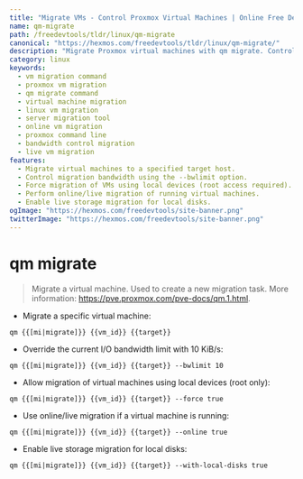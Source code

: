 ```yaml
---
title: "Migrate VMs - Control Proxmox Virtual Machines | Online Free DevTools by Hexmos"
name: qm-migrate
path: /freedevtools/tldr/linux/qm-migrate
canonical: "https://hexmos.com/freedevtools/tldr/linux/qm-migrate/"
description: "Migrate Proxmox virtual machines with qm migrate. Control VM migration tasks, bandwidth, and online migration options. Free online tool, no registration required."
category: linux
keywords:
  - vm migration command
  - proxmox vm migration
  - qm migrate command
  - virtual machine migration
  - linux vm migration
  - server migration tool
  - online vm migration
  - proxmox command line
  - bandwidth control migration
  - live vm migration
features:
  - Migrate virtual machines to a specified target host.
  - Control migration bandwidth using the --bwlimit option.
  - Force migration of VMs using local devices (root access required).
  - Perform online/live migration of running virtual machines.
  - Enable live storage migration for local disks.
ogImage: "https://hexmos.com/freedevtools/site-banner.png"
twitterImage: "https://hexmos.com/freedevtools/site-banner.png"
---
```


# qm migrate

> Migrate a virtual machine.
> Used to create a new migration task.
> More information: <https://pve.proxmox.com/pve-docs/qm.1.html>.

- Migrate a specific virtual machine:

`qm {{[mi|migrate]}} {{vm_id}} {{target}}`

- Override the current I/O bandwidth limit with 10 KiB/s:

`qm {{[mi|migrate]}} {{vm_id}} {{target}} --bwlimit 10`

- Allow migration of virtual machines using local devices (root only):

`qm {{[mi|migrate]}} {{vm_id}} {{target}} --force true`

- Use online/live migration if a virtual machine is running:

`qm {{[mi|migrate]}} {{vm_id}} {{target}} --online true`

- Enable live storage migration for local disks:

`qm {{[mi|migrate]}} {{vm_id}} {{target}} --with-local-disks true`
